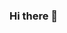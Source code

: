 ### Hi there 👋

<!--
**ObioraUmunna/ObioraUmunna** is a ✨ _special_ ✨ repository because its `README.md` (this file) appears on your GitHub profile.

Here are some ideas to get you started:

- 🔭 I’m currently working on Bitcoin theory
- 🌱 I’m currently learning blockchain technology
- 👯 I’m looking to collaborate on blockchain technology
- 🤔 I’m looking for help with coding
- 💬 Ask me about Web 3.0
- 📫 How to reach me: (deskygodswill@gmail.com)
- 😄 Pronouns: Still I Rise
- ⚡ Fun fact: I'm just a humble hustler
-->
